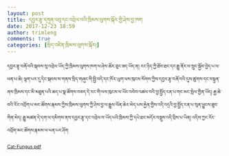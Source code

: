 ```yaml
---
layout: post
title: དབྱར་རྩྭ་དགུན་འབུ་དང་འབྲེལ་བའི་ཁྲིམས་ལུགས་སྐོར་གྱི་ཤེས་བྱ་ཁག
date: 2017-12-23 18:59
author: trimleng
comments: true
categories: [སྲིད་འཛིན་ཁྲིམས་ལུགས་སྐོར།]
---
```

<span style="font-size: 8pt;">དབྱར་རྩྭ་བརྐོ་བའི་སྐབས་སུ་འབྲེལ་ཡོད་ཀྱི་ཁྲིམས་ལུགས་ཁག་ལ་ཤེས་ཚོར་ཅུང་ཟད་ཡོད་ན། རང་ཉིད་ཀྱི་ཐོབ་ཐང་དང་རྒྱུ་ནོར་ལ་སྲུང་སྐྱོབ་བྱེད་པ་ལ་ཕན་པ་ཆེ། ལྷག་པར་དུ་དེང་སྐབས་ས་གནས་སྲིད་གཞུང་གི་སྤྱི་བདེ་དང་ཁོར་ཡུག་ལས་ཁུངས་སོགས་ཀྱིས་དབྱར་རྩྭ་བརྐོ་བའི་དུས་ཚུགས་དང་བསྟུན་ནས་ཁྲིམས་དང་མི་མཐུན་པའི་ཆད་པ་སྣ་ཚོགས་བཅད་དེ་རང་གི་ལས་ཁུངས་ལ་ཡོང་འབེབ་འཚལ་བའི་བྱ་སྤྱོད་ངན་པ་གང་མང་སྤེལ་གྱིན་ཡོད། རྒྱ་ཆེ་བའི་རོང་འབྲོག་པ་མང་ཚོགས་རྣམས་ཀྱིས་ཁྲིམས་ལུགས་ཀྱི་ཤེས་བྱ་ལ་རྒྱུས་ལོན་ཆེར་མེད་པས་རྐྱེན་གྱིས་འདི་འདྲའི་བྱ་སྤྱོད་ངན་པ་སུན་ཕྱུངས་ཐུབ་གིན་མེད། རྒྱུ་མཚན་དེ་དག་ལ་དམིགས་ནས་དབྱར་རྩྭ་དང་འབྲེལ་བ་ཡོད་པའི་ཁྲིམས་ཀྱི་དཔེ་ཐང་མདོར་བསྡུས་འདི་བྲིས་པ་ཡིན། འདིས་ཀྱང་རོང་འབྲོག་མང་ཚོགས་རྣམས་ལ་ཕན་པར་ཤོག</span>

<span style="font-size: 8pt;"><a href="http://trimleng.cn/wp-content/uploads/2017/12/Cat-Fungus-pdf.pdf">Cat-Fungus pdf</a></span>

&nbsp;
